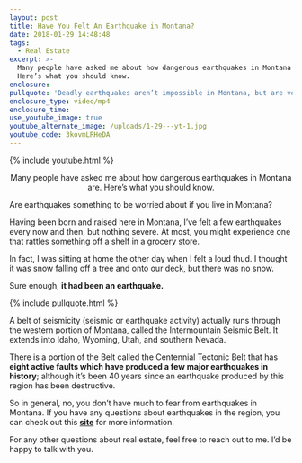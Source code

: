 ```yaml
---
layout: post
title: Have You Felt An Earthquake in Montana?
date: 2018-01-29 14:48:48
tags:
  - Real Estate
excerpt: >-
  Many people have asked me about how dangerous earthquakes in Montana are.
  Here’s what you should know.
enclosure:
pullquote: 'Deadly earthquakes aren’t impossible in Montana, but are very unlikely.'
enclosure_type: video/mp4
enclosure_time:
use_youtube_image: true
youtube_alternate_image: /uploads/1-29---yt-1.jpg
youtube_code: 3kovmLRHeDA
---
```



{% include youtube.html %}

<center>Many people have asked me about how dangerous earthquakes in Montana are. Here’s what you should know.</center>

Are earthquakes something to be worried about if you live in Montana?

Having been born and raised here in Montana, I’ve felt a few earthquakes every now and then, but nothing severe. At most, you might experience one that rattles something off a shelf in a grocery store.

In fact, I was sitting at home the other day when I felt a loud thud. I thought it was snow falling off a tree and onto our deck, but there was no snow.

Sure enough, **it had been an earthquake.**

{% include pullquote.html %}

A belt of seismicity (seismic or earthquake activity) actually runs through the western portion of Montana, called the Intermountain Seismic Belt. It extends into Idaho, Wyoming, Utah, and southern Nevada.

There is a portion of the Belt called the Centennial Tectonic Belt that has **eight active faults which have produced a few major earthquakes in history**; although it’s been 40 years since an earthquake produced by this region has been destructive.

So in general, no, you don’t have much to fear from earthquakes in Montana. If you have any questions about earthquakes in the region, you can check out this **[site](http://www.mbmg.mtech.edu/quakes/quake-seismicity.html)** for more information.

For any other questions about real estate, feel free to reach out to me. I’d be happy to talk with you.<br>